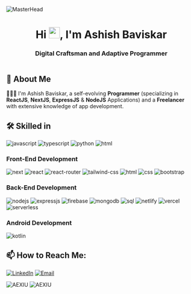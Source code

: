![MasterHead](https://user-images.githubusercontent.com/74038190/225813708-98b745f2-7d22-48cf-9150-083f1b00d6c9.gif)

<h1 align="center">Hi <img src="https://media.giphy.com/media/hvRJCLFzcasrR4ia7z/giphy.gif" width="29px" height="30px" />, I'm Ashish Baviskar</h1>
<h3 align="center">Digital Craftsman and Adaptive Programmer</h3>

<a href="https://github.com/AEXIU"><img src="https://komarev.com/ghpvc/?username=AEXIU&style=flat-square&color=blue" alt=""/></a>

## 🚀 About Me

🤷🏻‍♂️ I'm Ashish Baviskar, a self-evolving **Programmer** (specializing in **ReactJS**, **NextJS**, **ExpressJS** & **NodeJS** Applications) and a **Freelancer** with extensive knowledge of app development.

## 🛠️ Skilled in

![javascript](https://img.shields.io/badge/JavaScript-323330?style=for-the-badge&logo=javascript&logoColor=F7DF1E)
![typescript](https://img.shields.io/badge/TypeScript-323330?style=for-the-badge&logo=typescript&logoColor=61DAFB)
![python](https://img.shields.io/badge/Python-323330?style=for-the-badge&logo=python&logoColor=F7DF1E)
![html](https://img.shields.io/badge/HTML-323330?style=for-the-badge&logo=HTML5&logoColor=E34F26)

### Front-End Development

![next](https://img.shields.io/badge/Next_JS-20232A?style=for-the-badge&logo=vercel&logoColor=61DAFB)
![react](https://img.shields.io/badge/React_Js-339933?style=for-the-badge&logo=react&logoColor=61DAFB)
![react-router](https://img.shields.io/badge/React_Router-CA4245?style=for-the-badge&logo=react-router&logoColor=white)
![tailwind-css](https://img.shields.io/badge/Tailwind_CSS-0081CB?style=for-the-badge&logo=tailwindcss&logoColor=white)
![html](https://img.shields.io/badge/HTML5-E34F26?style=for-the-badge&logo=html5&logoColor=white)
![css](https://img.shields.io/badge/CSS3-1572B6?style=for-the-badge&logo=css3&logoColor=white)
![bootstrap](https://img.shields.io/badge/Bootstrap-563D7C?style=for-the-badge&logo=bootstrap&logoColor=white)

### Back-End Development

![nodejs](https://img.shields.io/badge/Node_Js-339933?style=for-the-badge&logo=nodedotjs&logoColor=white)
![expressjs](https://img.shields.io/badge/Express_Js-CA4245?style=for-the-badge&logo=express&logoColor=white)
![firebase](https://img.shields.io/badge/Firebase-ffaa00?style=for-the-badge&logo=Firebase&logoColor=white)
![mongodb](https://img.shields.io/badge/Mongodb-47A248?style=for-the-badge&logo=mongodb&logoColor=white)
![sql](https://img.shields.io/badge/MySql-205375?style=for-the-badge&logo=mysql&logoColor=white)
![netlify](https://img.shields.io/badge/Netlify-00C7B7?style=for-the-badge&logo=netlify&logoColor=white)
![vercel](https://img.shields.io/badge/Vercel-000000?style=for-the-badge&logo=vercel&logoColor=white)
![serverless](https://img.shields.io/badge/Serverless-FD5750?style=for-the-badge&logo=serverless&logoColor=white)

### Android Development

![kotlin](https://img.shields.io/badge/Kotlin-0095D5?style=for-the-badge&logo=kotlin&logoColor=white)

## 📫 How to Reach Me:

<a href="https://www.linkedin.com/in/ashish-baviskar-784969268/" target="_blank"><img src="https://img.shields.io/badge/LinkedIn-0077B5?style=for-the-badge&logo=linkedin&logoColor=white" alt="LinkedIn"></a>
<a href="mailto:aashubaviskar@gmail.com"><img src="https://img.shields.io/badge/Email-D14836?style=for-the-badge&logo=gmail&logoColor=white" alt="Email"></a>

<img src="https://github-readme-stats.vercel.app/api?username=AEXIU&show_icons=true&include_all_commits=true&theme=highcontrast&locale=en" alt="AEXIU" />
<img src="https://github-readme-stats.vercel.app/api/top-langs?username=AEXIU&show_icons=true&theme=highcontrast&locale=en&layout=compact" alt="AEXIU" />
